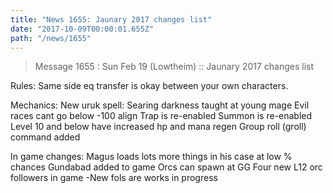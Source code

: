 ```yaml
---
title: "News 1655: Jaunary 2017 changes list"
date: "2017-10-09T00:00:01.655Z"
path: "/news/1655"
---
```


> Message 1655 : Sun Feb 19 (Lowtheim)   :: Jaunary 2017 changes list

Rules:
Same side eq transfer is okay between your own characters.

Mechanics:
New uruk spell: Searing darkness taught at young mage
Evil races cant go below -100 align
Trap is re-enabled
Summon is re-enabled
Level 10 and below have increased hp and mana regen
Group roll (groll) command added

In game changes:
Magus loads lots more things in his case at low % chances
Gundabad added to game
Orcs can spawn at GG
Four new L12 orc followers in game
-New fols are works in progress